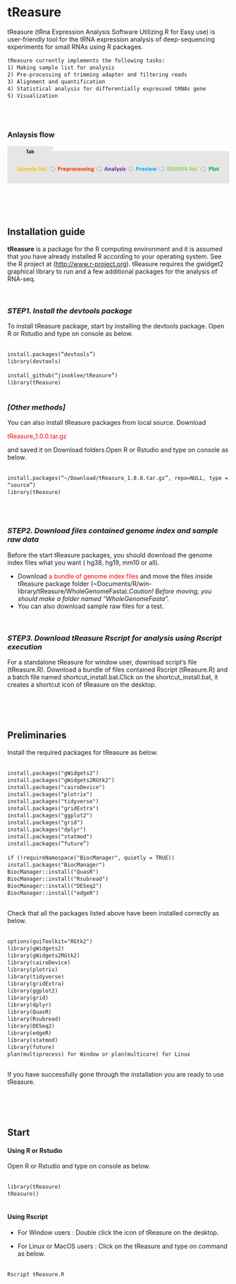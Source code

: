 


# tReasure

tReasure (tRna Expression Analysis Software Utilizing R for Easy use) is user-friendly tool for the tRNA expression analysis of deep-sequencing experiments for small RNAs using R packages. 

    tReasure currently implements the following tasks:
    1) Making sample list for analysis
    2) Pre-processing of trimming adapter and filtering reads
    3) Alignment and quantification
    4) Statistical analysis for differentially expressed tRNAs gene
    5) Visualization 

<br/><br/>
  ### Anlaysis flow
   ![Flow](https://github.com/jinoklee/tReasure/blob/master/inst/extdata/flow.png?raw=true)<br/><br/>
   
<br/>
<br/>



## Installation guide

**tReasure** is a package for the R computing environment and it is assumed that you have already installed R according to your operating system. See the R project at (http://www.r-project.org). tReasure requires the gwidget2 graphical library to run and a few additional packages for the analysis of RNA-seq. 


<br/>

### _**STEP1. Install the devtools package**_

To install tReasure package, start by installing the devtools package. Open R or Rstudio and type on console as below.
<pre>
<code>
install.packages(“devtools”)
library(devtools)

install_github(“jinoklee/tReasure”) 
library(tReasure) 
</code>
</pre>

### _**[Other methods]**_
You can also install tReasure packages from local source. Download <p style= "color:red">tReasure_1.0.0.tar.gz</p> and saved it on Download folders.Open R or Rstudio and type on console as below.
<pre>
<code>
install.packages(“~/Download/tReasure_1.0.0.tar.gz”, repo=NULL, type = “source”)
library(tReasure)
</code>
</pre>

<br/>

### _**STEP2. Download files contained genome index and sample raw data**_

Before the start tReasure packages, you should download the genome index files what you want ( hg38, hg19, mm10 or all). 
+ Download <span style= "color:red">a bundle of genome index files</span> and move the files inside tReasure package folder (~Documents/R/win-library/tReasure/WholeGenomeFasta)._Caution! Before moving, you should make a folder named “WholeGenomeFasta”._
+ You can also download sample raw files for a test. 

<br/>

### _**STEP3. Download tReasure Rscript for analysis using Rscript execution**_

For a standalone tReasure for window user, download script’s file (tReasure.R). Download a bundle of files contained Rscript (tReasure.R) and a batch file named shortcut_install.bat.Click on the shortcut_install.bat, it creates a shortcut icon of tReasure on the desktop.

<br/>
<br/>
<br/>


## Preliminaries

Install the required packages for tReasure as below.
<pre>
<code>
install.packages("gWidgets2")
install.packages("gWidgets2RGtk2")
install.packages("cairoDevice")
install.packages("plotrix")
install.packages("tidyverse")
install.packages("gridExtra")
install.packages("ggplot2")
install.packages("grid")
install.packages("dplyr")
install.packages("statmod")
install.packages(“future”)

if (!requireNamespace("BiocManager", quietly = TRUE))
install.packages("BiocManager")
BiocManager::install("QuasR")
BiocManager::install("Rsubread")
BiocManager::install("DESeq2")
BiocManager::install("edgeR")
</code>
</pre>

Check that all the packages listed above have been installed correctly as below.
<pre>
<code>
options(guiToolkit="RGtk2")
library(gWidgets2)
library(gWidgets2RGtk2)
library(cairoDevice)
library(plotrix)
library(tidyverse)
library(gridExtra)
library(ggplot2)
library(grid)
library(dplyr)
library(QuasR)
library(Rsubread)
library(DESeq2)
library(edgeR)
library(statmod)
library(future)
plan(multiprocess) for Window or plan(multicore) for Linux
</code>
</pre>

If you have successfully gone through the installation you are ready to use tReasure.

<br/>
<br/>
<br/>


## Start

#### Using R or Rstudio

Open R or Rstudio and type on console as below.
<pre>
<code>
library(tReasure)
tReasure()
</code>
</pre>

#### Using Rscript 
+ For Window users  : Double click the icon of tReasure on the desktop.

+ For Linux or MacOS users : Click on the tReasure and type on command as below.
<pre>
<code>
Rscript tReasure.R
</code>
</pre>

